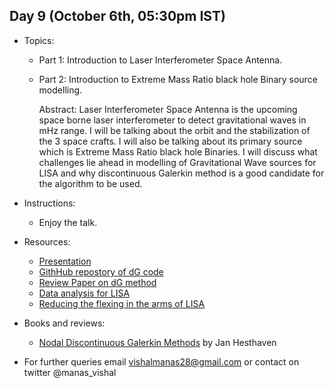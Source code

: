 ## Day 9 (October 6th, 05:30pm IST)
* Topics:
  * Part 1: Introduction to Laser Interferometer Space Antenna.
  * Part 2: Introduction to Extreme Mass Ratio black hole Binary source modelling.
  
    Abstract: Laser Interferometer Space Antenna is the upcoming space borne laser interferometer to detect gravitational waves in mHz range. I will be talking about the orbit and the stabilization of the 3 space crafts. I will also be talking about its primary source which is Extreme Mass Ratio black hole Binaries. I will discuss what challenges lie ahead in modelling of Gravitational Wave sources for LISA and why discontinuous Galerkin method is a good candidate for the algorithm to be used.

* Instructions:
  * Enjoy the talk. 
 
* Resources:
  * [Presentation](https://github.com/ssp5361/Mini-Astro-workshop/blob/master/Day-9/MWA_manas.pptx)
  * [GithHub repostory of dG code](https://github.com/tcew/nodal-dg)
  * [Review Paper on dG method](https://www.researchgate.net/publication/211746421_Unified_Analysis_of_Discontinuous_Galerkin_Methods_for_Elliptic_Problems)
  * [Data analysis for LISA](https://arxiv.org/pdf/gr-qc/0112059.pdf)
  * [Reducing the flexing in the arms of LISA](https://arxiv.org/pdf/gr-qc/0507105.pdf)
 
  
* Books and reviews:
  * [Nodal Discontinuous Galerkin Methods](https://www.springer.com/gp/book/9780387720654) by Jan Hesthaven
  
* For further queries email vishalmanas28@gmail.com or contact on twitter @manas_vishal
